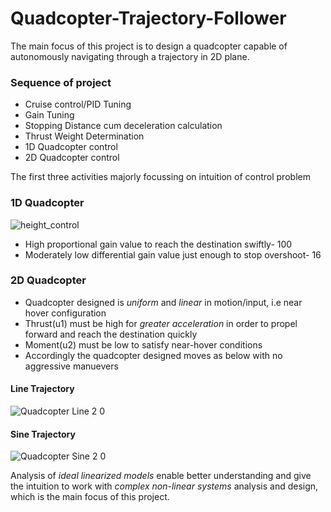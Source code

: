 # Quadcopter-Trajectory-Follower

The main focus of this project is to design a quadcopter capable of autonomously navigating through a trajectory in 2D plane.

### Sequence of project
- Cruise control/PID Tuning
- Gain Tuning
- Stopping Distance cum deceleration calculation
- Thrust Weight Determination
- 1D Quadcopter control
- 2D Quadcopter control

The first three activities majorly focussing on intuition of control problem

### 1D Quadcopter
![height_control](https://user-images.githubusercontent.com/83055325/136782761-7e5b63b7-a720-4b70-9cf9-a5beeb34c561.gif)

- High proportional gain value to reach the destination swiftly- 100
- Moderately low differential gain value just enough to stop overshoot- 16 

### 2D Quadcopter
- Quadcopter designed is *uniform* and *linear* in motion/input, i.e near hover configuration
- Thrust(u1) must be high for *greater acceleration* in order to propel forward and reach the destination quickly
- Moment(u2) must be low to satisfy near-hover conditions
- Accordingly the quadcopter designed moves as below with no aggressive manuevers

#### Line Trajectory
![Quadcopter Line 2 0](https://user-images.githubusercontent.com/83055325/136783024-8afe54a8-e48c-4abe-bb46-f63aba38f974.gif)


#### Sine Trajectory
![Quadcopter Sine 2 0](https://user-images.githubusercontent.com/83055325/136811818-b240f9da-c332-4d17-bd4a-fd6ab541ecf2.gif)

Analysis of *ideal linearized models* enable better understanding and give the intuition to work with *complex non-linear systems* analysis and design, which is the main focus of this project.

